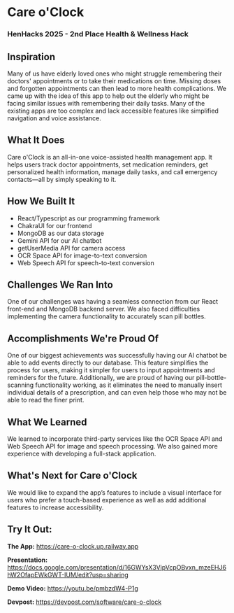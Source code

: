 # Care o'Clock

### HenHacks 2025 - 2nd Place Health & Wellness Hack

## Inspiration

Many of us have elderly loved ones who might struggle remembering their doctors' appointments or to take their medications on time. Missing doses and forgotten appointments can then lead to more health complications. We came up with the idea of this app to help out the elderly who might be facing similar issues with remembering their daily tasks. Many of the existing apps are too complex and lack accessible features like simplified navigation and voice assistance.

## What It Does

Care o'Clock is an all-in-one voice-assisted health management app. It helps users track doctor appointments, set medication reminders, get personalized health information, manage daily tasks, and call emergency contacts—all by simply speaking to it.

## How We Built It

- React/Typescript as our programming framework
- ChakraUI for our frontend
- MongoDB as our data storage
- Gemini API for our AI chatbot
- getUserMedia API for camera access
- OCR Space API for image-to-text conversion
- Web Speech API for speech-to-text conversion

## Challenges We Ran Into

One of our challenges was having a seamless connection from our React front-end and MongoDB backend server. We also faced difficulties implementing the camera functionality to accurately scan pill bottles.

## Accomplishments We're Proud Of

One of our biggest achievements was successfully having our AI chatbot be able to add events directly to our database. This feature simplifies the process for users, making it simpler for users to input appointments and reminders for the future. Additionally, we are proud of having our pill-bottle-scanning functionality working, as it eliminates the need to manually insert individual details of a prescription, and can even help those who may not be able to read the finer print.

## What We Learned

We learned to incorporate third-party services like the OCR Space API and Web Speech API for image and speech processing. We also gained more experience with developing a full-stack application.

## What's Next for Care o'Clock

We would like to expand the app’s features to include a visual interface for users who prefer a touch-based experience as well as add additional features to increase accessibility.

## Try It Out:

**The App:** https://care-o-clock.up.railway.app

**Presentation:** https://docs.google.com/presentation/d/16GWYsX3VipVcpOBvxn_mzeEHJ6hW2OfapEWkGWT-IUM/edit?usp=sharing

**Demo Video:** https://youtu.be/pmbzdW4-P1g

**Devpost:** https://devpost.com/software/care-o-clock
